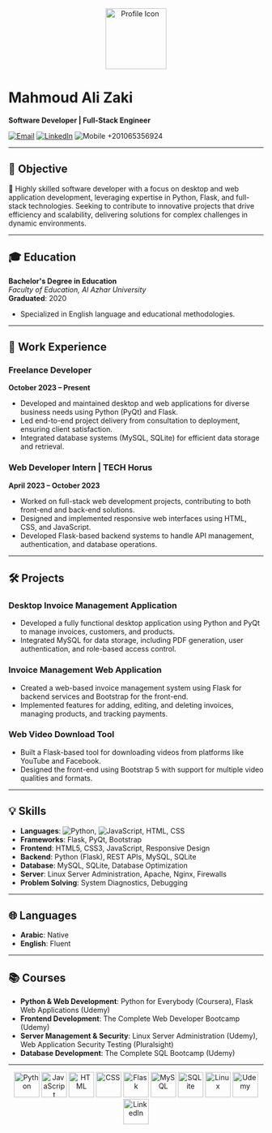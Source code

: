 <div align="center">
    <img src="https://cdn-icons-png.flaticon.com/512/3846/3846862.png" alt="Profile Icon" width="120"/>
</div>

# **Mahmoud Ali Zaki**  
**Software Developer | Full-Stack Engineer**

[![Email](https://img.shields.io/badge/-Email-D14836?style=flat-square&logo=Gmail&logoColor=white)](mailto:mahmoudalizakym@gmail.com)
[![LinkedIn](https://img.shields.io/badge/-LinkedIn-blue?style=flat-square&logo=Linkedin&logoColor=white)](https://www.linkedin.com)
![Mobile](https://img.shields.io/badge/-Mobile-%2320C997?style=flat-square&logo=whatsapp&logoColor=white) +201065356924  

---

## 🎯 **Objective**
🚀 Highly skilled software developer with a focus on desktop and web application development, leveraging expertise in Python, Flask, and full-stack technologies. Seeking to contribute to innovative projects that drive efficiency and scalability, delivering solutions for complex challenges in dynamic environments.

---

## 🎓 **Education**

**Bachelor's Degree in Education**  
*Faculty of Education, Al Azhar University*  
**Graduated**: 2020  
- Specialized in English language and educational methodologies.

---

## 💼 **Work Experience**

### **Freelance Developer**  
**October 2023 – Present**  
- Developed and maintained desktop and web applications for diverse business needs using Python (PyQt) and Flask.
- Led end-to-end project delivery from consultation to deployment, ensuring client satisfaction.
- Integrated database systems (MySQL, SQLite) for efficient data storage and retrieval.

### **Web Developer Intern | TECH Horus**  
**April 2023 – October 2023**  
- Worked on full-stack web development projects, contributing to both front-end and back-end solutions.
- Designed and implemented responsive web interfaces using HTML, CSS, and JavaScript.
- Developed Flask-based backend systems to handle API management, authentication, and database operations.

---

## 🛠 **Projects**

### **Desktop Invoice Management Application**
- Developed a fully functional desktop application using Python and PyQt to manage invoices, customers, and products.
- Integrated MySQL for data storage, including PDF generation, user authentication, and role-based access control.

### **Invoice Management Web Application**
- Created a web-based invoice management system using Flask for backend services and Bootstrap for the front-end.
- Implemented features for adding, editing, and deleting invoices, managing products, and tracking payments.

### **Web Video Download Tool**
- Built a Flask-based tool for downloading videos from platforms like YouTube and Facebook.
- Designed the front-end using Bootstrap 5 with support for multiple video qualities and formats.

---

## 💡 **Skills**

- **Languages**: ![Python](https://img.shields.io/badge/-Python-3776AB?style=flat-square&logo=python&logoColor=white), ![JavaScript](https://img.shields.io/badge/-JavaScript-F7DF1E?style=flat-square&logo=javascript&logoColor=black), HTML, CSS
- **Frameworks**: Flask, PyQt, Bootstrap
- **Frontend**: HTML5, CSS3, JavaScript, Responsive Design
- **Backend**: Python (Flask), REST APIs, MySQL, SQLite
- **Database**: MySQL, SQLite, Database Optimization
- **Server**: Linux Server Administration, Apache, Nginx, Firewalls
- **Problem Solving**: System Diagnostics, Debugging

---

## 🌐 **Languages**

- **Arabic**: Native
- **English**: Fluent

---

## 📚 **Courses**

- **Python & Web Development**: Python for Everybody (Coursera), Flask Web Applications (Udemy)
- **Frontend Development**: The Complete Web Developer Bootcamp (Udemy)
- **Server Management & Security**: Linux Server Administration (Udemy), Web Application Security Testing (Pluralsight)
- **Database Development**: The Complete SQL Bootcamp (Udemy)

---

<div align="center">
  <img src="https://cdn-icons-png.flaticon.com/512/919/919852.png" alt="Python" width="50" height="50"/>
  <img src="https://cdn-icons-png.flaticon.com/512/919/919828.png" alt="JavaScript" width="50" height="50"/>
  <img src="https://cdn-icons-png.flaticon.com/512/732/732190.png" alt="HTML" width="50" height="50"/>
  <img src="https://cdn-icons-png.flaticon.com/512/732/732190.png" alt="CSS" width="50" height="50"/>
  <img src="https://cdn-icons-png.flaticon.com/512/5968/5968672.png" alt="Flask" width="50" height="50"/>
  <img src="https://cdn-icons-png.flaticon.com/512/5991/5991232.png" alt="MySQL" width="50" height="50"/>
  <img src="https://cdn-icons-png.flaticon.com/512/882/882702.png" alt="SQLite" width="50" height="50"/>
  <img src="https://cdn-icons-png.flaticon.com/512/888/888859.png" alt="Linux" width="50" height="50"/>
  <img src="https://cdn-icons-png.flaticon.com/512/906/906348.png" alt="Udemy" width="50" height="50"/>
  <img src="https://cdn-icons-png.flaticon.com/512/145/145807.png" alt="LinkedIn" width="50" height="50"/>
</div>

